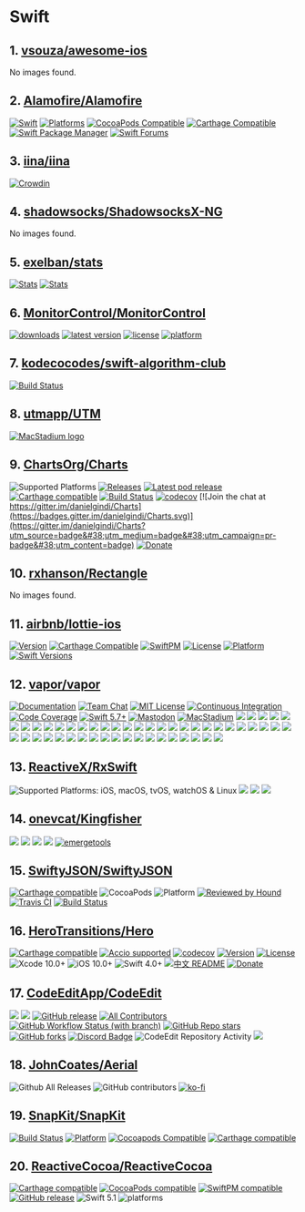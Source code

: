 <!-- 这是由脚本自动生成的文件，请勿直接修改此文件！ -->

# Swift

## 1. [vsouza/awesome-ios](https://github.com/vsouza/awesome-ios)

No images found.

## 2. [Alamofire/Alamofire](https://github.com/Alamofire/Alamofire)

[![Swift](https://img.shields.io/badge/Swift-5.9_5.10_6.0-orange?style=flat-square)](https://img.shields.io/badge/Swift-5.9_5.10_6.0-Orange?style=flat-square)
[![Platforms](https://img.shields.io/badge/Platforms-macOS_iOS_tvOS_watchOS_visionOS_Linux_Windows_Android-yellowgreen?style=flat-square)](https://img.shields.io/badge/Platforms-macOS_iOS_tvOS_watchOS_vision_OS_Linux_Windows_Android-Green?style=flat-square)
[![CocoaPods Compatible](https://img.shields.io/cocoapods/v/Alamofire.svg?style=flat-square)](https://img.shields.io/cocoapods/v/Alamofire.svg)
[![Carthage Compatible](https://img.shields.io/badge/Carthage-compatible-4BC51D.svg?style=flat-square)](https://github.com/Carthage/Carthage)
[![Swift Package Manager](https://img.shields.io/badge/Swift_Package_Manager-compatible-orange?style=flat-square)](https://img.shields.io/badge/Swift_Package_Manager-compatible-orange?style=flat-square)
[![Swift Forums](https://img.shields.io/badge/Swift_Forums-Alamofire-orange?style=flat-square)](https://forums.swift.org/c/related-projects/alamofire/37)

## 3. [iina/iina](https://github.com/iina/iina)

[![Crowdin](https://badges.crowdin.net/iina/localized.svg)](https://crowdin.com/project/iina)

## 4. [shadowsocks/ShadowsocksX-NG](https://github.com/shadowsocks/ShadowsocksX-NG)

No images found.

## 5. [exelban/stats](https://github.com/exelban/stats)

[![Stats](https://serhiy.s3.eu-central-1.amazonaws.com/Github_repo/stats/menus%3Fv2.3.2.png?v1)](https://github.com/exelban/stats/releases)
[![Stats](https://serhiy.s3.eu-central-1.amazonaws.com/Github_repo/stats/popups%3Fv2.3.2.png?v3)](https://github.com/exelban/stats/releases)

## 6. [MonitorControl/MonitorControl](https://github.com/MonitorControl/MonitorControl)

[![downloads](https://img.shields.io/github/downloads/MonitorControl/MonitorControl/total.svg?style=flat)](https://github.com/MonitorControl/MonitorControl/releases)
[![latest version](https://img.shields.io/github/release-pre/MonitorControl/MonitorControl.svg?style=flat)](https://github.com/MonitorControl/MonitorControl/releases)
[![license](https://img.shields.io/github/license/MonitorControl/MonitorControl.svg?style=flat)](https://github.com/MonitorControl/MonitorControl/blob/master/License.txt)
[![platform](https://img.shields.io/badge/platform-macOS-blue.svg?style=flat)](https://github.com/MonitorControl/MonitorControl)

## 7. [kodecocodes/swift-algorithm-club](https://github.com/kodecocodes/swift-algorithm-club)

[![Build Status](https://travis-ci.org/raywenderlich/swift-algorithm-club.svg?branch=master)](https://travis-ci.org/raywenderlich/swift-algorithm-club)

## 8. [utmapp/UTM](https://github.com/utmapp/UTM)

[![MacStadium logo](https://uploads-ssl.webflow.com/5ac3c046c82724970fc60918/5c019d917bba312af7553b49_MacStadium-developerlogo.png)](https://www.macstadium.com)

## 9. [ChartsOrg/Charts](https://github.com/ChartsOrg/Charts)

![Supported Platforms](https://img.shields.io/cocoapods/p/Charts.svg)
[![Releases](https://img.shields.io/github/release/danielgindi/Charts.svg)](https://github.com/danielgindi/Charts/releases)
[![Latest pod release](https://img.shields.io/cocoapods/v/Charts.svg)](http://cocoapods.org/pods/charts)
[![Carthage compatible](https://img.shields.io/badge/Carthage-compatible-4BC51D.svg?style=flat)](https://github.com/Carthage/Carthage)
[![Build Status](https://travis-ci.org/danielgindi/Charts.svg?branch=master)](https://travis-ci.org/danielgindi/Charts)
[![codecov](https://codecov.io/gh/danielgindi/Charts/branch/master/graph/badge.svg)](https://codecov.io/gh/danielgindi/Charts)
[![Join the chat at https://gitter.im/danielgindi/Charts](https://badges.gitter.im/danielgindi/Charts.svg)](https://gitter.im/danielgindi/Charts?utm_source=badge&#38;utm_medium=badge&#38;utm_campaign=pr-badge&#38;utm_content=badge)
[![Donate](https://www.paypalobjects.com/en_US/i/btn/btn_donate_LG.gif)](https://www.paypal.com/cgi-bin/webscr?cmd=_s-xclick&#38;hosted_button_id=68UL6Y8KUPS96)

## 10. [rxhanson/Rectangle](https://github.com/rxhanson/Rectangle)

No images found.

## 11. [airbnb/lottie-ios](https://github.com/airbnb/lottie-ios)

[![Version](https://img.shields.io/cocoapods/v/lottie-ios.svg?style=flat)](https://cocoapods.org/pods/lottie-ios)
[![Carthage Compatible](https://img.shields.io/badge/Carthage-compatible-4BC51D.svg?style=flat)](https://github.com/Carthage/Carthage)
[![SwiftPM](https://img.shields.io/badge/SPM-supported-DE5C43.svg?style=flat)](https://swift.org/package-manager/)
[![License](https://img.shields.io/cocoapods/l/lottie-ios.svg?style=flat)](https://cocoapods.org/pods/lottie-ios)
[![Platform](https://img.shields.io/endpoint?url=https%3A%2F%2Fswiftpackageindex.com%2Fapi%2Fpackages%2Fairbnb%2Flottie-ios%2Fbadge%3Ftype%3Dplatforms)](https://swiftpackageindex.com/airbnb/lottie-ios)
[![Swift Versions](https://img.shields.io/endpoint?url=https%3A%2F%2Fswiftpackageindex.com%2Fapi%2Fpackages%2Fairbnb%2Flottie-ios%2Fbadge%3Ftype%3Dswift-versions)](https://swiftpackageindex.com/airbnb/lottie-ios)

## 12. [vapor/vapor](https://github.com/vapor/vapor)

[![Documentation](https://design.vapor.codes/images/readthedocs.svg)](https://docs.vapor.codes/4.0/)
[![Team Chat](https://design.vapor.codes/images/discordchat.svg)](https://discord.gg/vapor)
[![MIT License](https://design.vapor.codes/images/mitlicense.svg)](LICENSE)
[![Continuous Integration](https://img.shields.io/github/actions/workflow/status/vapor/vapor/test.yml?event=push&#38;style=plastic&#38;logo=github&#38;label=tests&#38;logoColor=%23ccc)](https://github.com/vapor/vapor/actions/workflows/test.yml)
[![Code Coverage](https://img.shields.io/codecov/c/github/vapor/vapor?style=plastic&#38;logo=codecov&#38;label=codecov)](https://codecov.io/gh/vapor/vapor)
[![Swift 5.7+](https://design.vapor.codes/images/swift57up.svg)](https://swift.org)
[![Mastodon](https://img.shields.io/badge/%20-@codevapor-6364f6.svg?style=plastic&#38;logo=mastodon&#38;labelColor=gray&#38;logoColor=%239394ff)](https://hachyderm.io/@codevapor)
[![MacStadium](https://uploads-ssl.webflow.com/5ac3c046c82724970fc60918/5c019d917bba312af7553b49_MacStadium-developerlogo.png)](https://macstadium.com)
[![](https://opencollective.com/vapor/backer/0/avatar.svg)](https://opencollective.com/vapor/backer/0/website)
[![](https://opencollective.com/vapor/backer/1/avatar.svg)](https://opencollective.com/vapor/backer/1/website)
[![](https://opencollective.com/vapor/backer/2/avatar.svg)](https://opencollective.com/vapor/backer/2/website)
[![](https://opencollective.com/vapor/backer/3/avatar.svg)](https://opencollective.com/vapor/backer/3/website)
[![](https://opencollective.com/vapor/backer/4/avatar.svg)](https://opencollective.com/vapor/backer/4/website)
[![](https://opencollective.com/vapor/backer/5/avatar.svg)](https://opencollective.com/vapor/backer/5/website)
[![](https://opencollective.com/vapor/backer/6/avatar.svg)](https://opencollective.com/vapor/backer/6/website)
[![](https://opencollective.com/vapor/backer/7/avatar.svg)](https://opencollective.com/vapor/backer/7/website)
[![](https://opencollective.com/vapor/backer/8/avatar.svg)](https://opencollective.com/vapor/backer/8/website)
[![](https://opencollective.com/vapor/backer/9/avatar.svg)](https://opencollective.com/vapor/backer/9/website)
[![](https://opencollective.com/vapor/backer/10/avatar.svg)](https://opencollective.com/vapor/backer/10/website)
[![](https://opencollective.com/vapor/backer/11/avatar.svg)](https://opencollective.com/vapor/backer/11/website)
[![](https://opencollective.com/vapor/backer/12/avatar.svg)](https://opencollective.com/vapor/backer/12/website)
[![](https://opencollective.com/vapor/backer/13/avatar.svg)](https://opencollective.com/vapor/backer/13/website)
[![](https://opencollective.com/vapor/backer/14/avatar.svg)](https://opencollective.com/vapor/backer/14/website)
[![](https://opencollective.com/vapor/backer/15/avatar.svg)](https://opencollective.com/vapor/backer/15/website)
[![](https://opencollective.com/vapor/backer/16/avatar.svg)](https://opencollective.com/vapor/backer/16/website)
[![](https://opencollective.com/vapor/backer/17/avatar.svg)](https://opencollective.com/vapor/backer/17/website)
[![](https://opencollective.com/vapor/backer/18/avatar.svg)](https://opencollective.com/vapor/backer/18/website)
[![](https://opencollective.com/vapor/backer/19/avatar.svg)](https://opencollective.com/vapor/backer/19/website)
[![](https://opencollective.com/vapor/backer/20/avatar.svg)](https://opencollective.com/vapor/backer/20/website)
[![](https://opencollective.com/vapor/backer/21/avatar.svg)](https://opencollective.com/vapor/backer/21/website)
[![](https://opencollective.com/vapor/backer/22/avatar.svg)](https://opencollective.com/vapor/backer/22/website)
[![](https://opencollective.com/vapor/backer/23/avatar.svg)](https://opencollective.com/vapor/backer/23/website)
[![](https://opencollective.com/vapor/backer/24/avatar.svg)](https://opencollective.com/vapor/backer/24/website)
[![](https://opencollective.com/vapor/backer/25/avatar.svg)](https://opencollective.com/vapor/backer/25/website)
[![](https://opencollective.com/vapor/backer/26/avatar.svg)](https://opencollective.com/vapor/backer/26/website)
[![](https://opencollective.com/vapor/backer/27/avatar.svg)](https://opencollective.com/vapor/backer/27/website)
[![](https://opencollective.com/vapor/backer/28/avatar.svg)](https://opencollective.com/vapor/backer/28/website)
[![](https://opencollective.com/vapor/backer/29/avatar.svg)](https://opencollective.com/vapor/backer/29/website)
[![](https://opencollective.com/vapor/backer/30/avatar.svg)](https://opencollective.com/vapor/backer/30/website)
[![](https://opencollective.com/vapor/backer/31/avatar.svg)](https://opencollective.com/vapor/backer/31/website)
[![](https://opencollective.com/vapor/backer/32/avatar.svg)](https://opencollective.com/vapor/backer/32/website)
[![](https://opencollective.com/vapor/backer/33/avatar.svg)](https://opencollective.com/vapor/backer/33/website)
[![](https://opencollective.com/vapor/backer/34/avatar.svg)](https://opencollective.com/vapor/backer/34/website)
[![](https://opencollective.com/vapor/backer/35/avatar.svg)](https://opencollective.com/vapor/backer/35/website)
[![](https://opencollective.com/vapor/backer/36/avatar.svg)](https://opencollective.com/vapor/backer/36/website)
[![](https://opencollective.com/vapor/backer/37/avatar.svg)](https://opencollective.com/vapor/backer/37/website)
[![](https://opencollective.com/vapor/backer/38/avatar.svg)](https://opencollective.com/vapor/backer/38/website)
[![](https://opencollective.com/vapor/backer/39/avatar.svg)](https://opencollective.com/vapor/backer/39/website)
[![](https://opencollective.com/vapor/backer/40/avatar.svg)](https://opencollective.com/vapor/backer/40/website)
[![](https://opencollective.com/vapor/backer/41/avatar.svg)](https://opencollective.com/vapor/backer/41/website)
[![](https://opencollective.com/vapor/backer/42/avatar.svg)](https://opencollective.com/vapor/backer/42/website)
[![](https://opencollective.com/vapor/backer/43/avatar.svg)](https://opencollective.com/vapor/backer/43/website)
[![](https://opencollective.com/vapor/backer/44/avatar.svg)](https://opencollective.com/vapor/backer/44/website)
[![](https://opencollective.com/vapor/backer/45/avatar.svg)](https://opencollective.com/vapor/backer/45/website)
[![](https://opencollective.com/vapor/backer/46/avatar.svg)](https://opencollective.com/vapor/backer/46/website)
[![](https://opencollective.com/vapor/backer/47/avatar.svg)](https://opencollective.com/vapor/backer/47/website)
[![](https://opencollective.com/vapor/backer/48/avatar.svg)](https://opencollective.com/vapor/backer/48/website)

## 13. [ReactiveX/RxSwift](https://github.com/ReactiveX/RxSwift)

![Supported Platforms: iOS, macOS, tvOS, watchOS &#38; Linux](https://img.shields.io/badge/platforms-iOS%20%7C%20macOS%20%7C%20tvOS%20%7C%20watchOS%20%7C%20Linux-333333.svg)
[![](https://img.shields.io/cocoapods/v/RxSwift.svg)](https://cocoapods.org/pods/RxSwift)
[![](https://img.shields.io/badge/Carthage-compatible-4BC51D.svg?style=flat)](https://github.com/Carthage/Carthage)
[![](https://img.shields.io/badge/Swift%20Package%20Manager-compatible-brightgreen.svg)](https://github.com/swiftlang/swift-package-manager)

## 14. [onevcat/Kingfisher](https://github.com/onevcat/Kingfisher)

[![](https://img.shields.io/badge/Swift-Doc-DE5C43.svg?style=flat)](https://swiftpackageindex.com/onevcat/Kingfisher/master/documentation/kingfisher)
[![](https://img.shields.io/github/v/tag/onevcat/Kingfisher.svg?color=blue&#38;include_prereleases=&#38;sort=semver)](https://cocoapods.org/pods/Kingfisher)
[![](https://img.shields.io/badge/SPM-supported-DE5C43.svg?style=flat)](https://swift.org/package-manager/)
[![](https://img.shields.io/badge/license-MIT-black)](https://raw.githubusercontent.com/onevcat/Kingfisher/master/LICENSE)
[![emergetools](https://github-production-user-asset-6210df.s3.amazonaws.com/1019875/254794187-d44f6f50-993f-42e3-b79c-960f69c4adc1.png)](https://www.emergetools.com)

## 15. [SwiftyJSON/SwiftyJSON](https://github.com/SwiftyJSON/SwiftyJSON)

[![Carthage compatible](https://img.shields.io/badge/Carthage-compatible-4BC51D.svg?style=flat)](https://github.com/Carthage/Carthage)
![CocoaPods](https://img.shields.io/cocoapods/v/SwiftyJSON.svg)
![Platform](https://img.shields.io/badge/platforms-iOS%208.0%20%7C%20macOS%2010.10%20%7C%20tvOS%209.0%20%7C%20watchOS%203.0-F28D00.svg)
[![Reviewed by Hound](https://img.shields.io/badge/Reviewed_by-Hound-8E64B0.svg)](https://houndci.com)
[![Travis CI](https://travis-ci.org/SwiftyJSON/SwiftyJSON.svg?branch=master)](https://travis-ci.org/SwiftyJSON/SwiftyJSON)
[![Build Status](https://travis-ci.org/IBM-Swift/SwiftyJSON.svg?branch=master)](https://travis-ci.org/IBM-Swift/SwiftyJSON)

## 16. [HeroTransitions/Hero](https://github.com/HeroTransitions/Hero)

[![Carthage compatible](https://img.shields.io/badge/Carthage-Compatible-brightgreen.svg?style=flat)](https://github.com/Carthage/Carthage)
[![Accio supported](https://img.shields.io/badge/Accio-supported-0A7CF5.svg?style=flat)](https://github.com/JamitLabs/Accio)
[![codecov](https://codecov.io/gh/HeroTransitions/Hero/branch/develop/graph/badge.svg)](https://codecov.io/gh/HeroTransitions/Hero)
[![Version](https://img.shields.io/cocoapods/v/Hero.svg?style=flat)](http://cocoapods.org/pods/Hero)
[![License](https://img.shields.io/cocoapods/l/Hero.svg?style=flat)](https://github.com/lkzhao/Hero/blob/master/LICENSE?raw=true)
![Xcode 10.0+](https://img.shields.io/badge/Xcode-10.0%2B-blue.svg)
![iOS 10.0+](https://img.shields.io/badge/iOS-10.0%2B-blue.svg)
![Swift 4.0+](https://img.shields.io/badge/Swift-4.0%2B-orange.svg)
[![中文 README](https://img.shields.io/badge/%E4%B8%AD%E6%96%87-README-blue.svg?style=flat)](https://github.com/lkzhao/Hero/blob/master/README.zh-cn.md)
[![Donate](https://img.shields.io/badge/Donate-PayPal-blue.svg)](https://www.paypal.com/cgi-bin/webscr?cmd=_s-xclick&#38;hosted_button_id=NT5F7Y2MPV7RE)

## 17. [CodeEditApp/CodeEdit](https://github.com/CodeEditApp/CodeEdit)

[![](https://img.shields.io/badge/Follow%20@CodeEditApp-black.svg?style=for-the-badge&#38;logo=X)](https://x.com/CodeEditApp)
[![](https://img.shields.io/badge/Join%20the%20community-black.svg?style=for-the-badge&#38;logo=Discord)](https://discord.gg/vChUXVf9Em)
[![GitHub release](https://img.shields.io/github/v/release/CodeEditApp/CodeEdit?color=orange&#38;label=latest%20release&#38;sort=semver&#38;style=flat-square)](https://github.com/CodeEditApp/CodeEdit/releases/latest)
[![All Contributors](https://img.shields.io/badge/all_contributors-32-orange.svg?style=flat-square)](#contributors-)
[![GitHub Workflow Status (with branch)](https://img.shields.io/github/actions/workflow/status/CodeEditApp/CodeEdit/CI-pre-release.yml?style=flat-square)](https://github.com/CodeEditApp/CodeEdit/actions/workflows/CI-pre-release.yml)
[![GitHub Repo stars](https://img.shields.io/github/stars/CodeEditApp/CodeEdit?style=flat-square)](https://github.com/CodeEditApp/CodeEdit/stargazers)
[![GitHub forks](https://img.shields.io/github/forks/CodeEditApp/CodeEdit?style=flat-square)](https://github.com/CodeEditApp/CodeEdit/forks)
[![Discord Badge](https://img.shields.io/discord/951544472238444645?color=5865F2&#38;label=Discord&#38;logo=discord&#38;logoColor=white&#38;style=flat-square)](https://discord.gg/vChUXVf9Em)
![CodeEdit Repository Activity](https://repobeats.axiom.co/api/embed/acd5eeb654fc98f6ffbce26b09fd0e3603edf1fd.svg)
[![](https://devutils.app/512.png)](https://devutils.app/?utm_source=codeedit&#38;utm_campaign=oss)

## 18. [JohnCoates/Aerial](https://github.com/JohnCoates/Aerial)

![Github All Releases](https://img.shields.io/github/downloads/johncoates/aerial/total.svg?maxAge=86400)
![GitHub contributors](https://img.shields.io/github/contributors/johncoates/aerial.svg?maxAge=2592000)
[![ko-fi](https://ko-fi.com/img/githubbutton_sm.svg)](https://ko-fi.com/A0A32385Y)

## 19. [SnapKit/SnapKit](https://github.com/SnapKit/SnapKit)

[![Build Status](https://travis-ci.org/SnapKit/SnapKit.svg)](https://travis-ci.org/SnapKit/SnapKit)
[![Platform](https://img.shields.io/cocoapods/p/SnapKit.svg?style=flat)](https://github.com/SnapKit/SnapKit)
[![Cocoapods Compatible](https://img.shields.io/cocoapods/v/SnapKit.svg)](https://cocoapods.org/pods/SnapKit)
[![Carthage compatible](https://img.shields.io/badge/Carthage-compatible-4BC51D.svg?style=flat)](https://github.com/Carthage/Carthage)

## 20. [ReactiveCocoa/ReactiveCocoa](https://github.com/ReactiveCocoa/ReactiveCocoa)

[![Carthage compatible](https://img.shields.io/badge/Carthage-compatible-4BC51D.svg?style=flat)](#carthage)
[![CocoaPods compatible](https://img.shields.io/cocoapods/v/ReactiveCocoa.svg)](#cocoapods)
[![SwiftPM compatible](https://img.shields.io/badge/SwiftPM-compatible-orange.svg)](#swift-package-manager)
[![GitHub release](https://img.shields.io/github/release/ReactiveCocoa/ReactiveCocoa.svg)](https://github.com/ReactiveCocoa/ReactiveCocoa/releases)
![Swift 5.1](https://img.shields.io/badge/Swift-5.1-orange.svg)
![platforms](https://img.shields.io/badge/platforms-iOS%20%7C%20OS%20X%20%7C%20watchOS%20%7C%20tvOS%20-lightgrey.svg)

